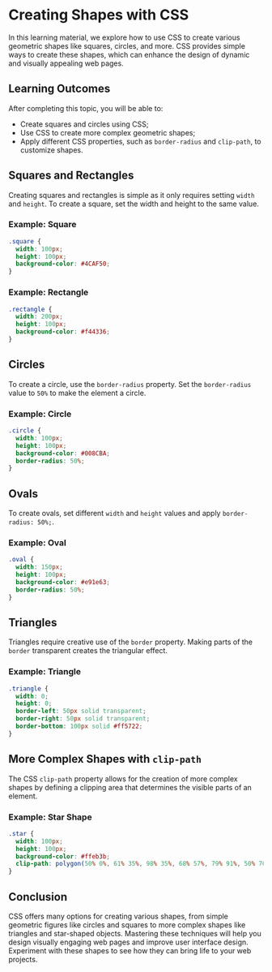 # Creating Shapes with CSS

In this learning material, we explore how to use CSS to create various geometric shapes like squares, circles, and more. CSS provides simple ways to create these shapes, which can enhance the design of dynamic and visually appealing web pages.

## Learning Outcomes

After completing this topic, you will be able to:

- Create squares and circles using CSS;
- Use CSS to create more complex geometric shapes;
- Apply different CSS properties, such as `border-radius` and `clip-path`, to customize shapes.

## Squares and Rectangles

Creating squares and rectangles is simple as it only requires setting `width` and `height`. To create a square, set the width and height to the same value.

### Example: Square

```css
.square {
  width: 100px;
  height: 100px;
  background-color: #4CAF50;
}
```

### Example: Rectangle

```css
.rectangle {
  width: 200px;
  height: 100px;
  background-color: #f44336;
}
```

## Circles

To create a circle, use the `border-radius` property. Set the `border-radius` value to `50%` to make the element a circle.

### Example: Circle

```css
.circle {
  width: 100px;
  height: 100px;
  background-color: #008CBA;
  border-radius: 50%;
}
```

## Ovals

To create ovals, set different `width` and `height`  values and apply `border-radius: 50%;`.

### Example: Oval

```css
.oval {
  width: 150px;
  height: 100px;
  background-color: #e91e63;
  border-radius: 50%;
}
```

## Triangles

Triangles require creative use of the `border` property. Making parts of the `border` transparent creates the triangular effect.

### Example: Triangle

```css
.triangle {
  width: 0;
  height: 0;
  border-left: 50px solid transparent;
  border-right: 50px solid transparent;
  border-bottom: 100px solid #ff5722;
}
```

## More Complex Shapes with `clip-path` 

The CSS `clip-path` property allows for the creation of more complex shapes by defining a clipping area that determines the visible parts of an element.

### Example: Star Shape

```css
.star {
  width: 100px;
  height: 100px;
  background-color: #ffeb3b;
  clip-path: polygon(50% 0%, 61% 35%, 98% 35%, 68% 57%, 79% 91%, 50% 70%, 21% 91%, 32% 57%, 2% 35%, 39% 35%);
}
```

## Conclusion

CSS offers many options for creating various shapes, from simple geometric figures like circles and squares to more complex shapes like triangles and star-shaped objects. Mastering these techniques will help you design visually engaging web pages and improve user interface design. Experiment with these shapes to see how they can bring life to your web projects.
